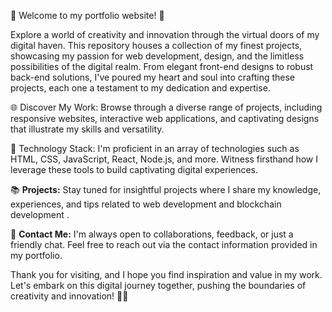 🚀 Welcome to my portfolio website! 🌟

Explore a world of creativity and innovation through the virtual doors of my digital haven. This repository houses a collection of my finest projects, showcasing my passion for web development, design, and the limitless possibilities of the digital realm. From elegant front-end designs to robust back-end solutions, I've poured my heart and soul into crafting these projects, each one a testament to my dedication and expertise.

🌐 Discover My Work:  Browse through a diverse range of projects, including responsive websites, interactive web applications, and captivating designs that illustrate my skills and versatility.

🔧 Technology Stack: I'm proficient in an array of technologies such as HTML, CSS, JavaScript, React, Node.js, and more. Witness firsthand how I leverage these tools to build captivating digital experiences.

📚 **Projects:** Stay tuned for insightful projects where I share my knowledge, experiences, and tips related to web development and blockchain development .

📩 **Contact Me:** I'm always open to collaborations, feedback, or just a friendly chat. Feel free to reach out via the contact information provided in my portfolio.

Thank you for visiting, and I hope you find inspiration and value in my work. Let's embark on this digital journey together, pushing the boundaries of creativity and innovation! 🌈🚀
